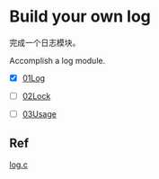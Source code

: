 # Build your own log

完成一个日志模块。

Accomplish a log module.

+ [x] [01Log](./tech/01log.md)
+ [ ] [02Lock](./tech/02lock.md)
+ [ ] [03Usage](./tech/03usage.md)


## Ref

[log.c](https://github.com/rxi/log.c)